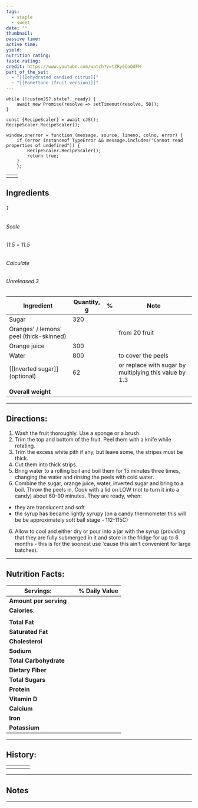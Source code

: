 ```yaml
---
tags:
  - staple
  - sweet
date: ""
thumbnail: 
passive time: 
active time: 
yield: 
nutrition rating: 
taste rating: 
credit: https://www.youtube.com/watch?v=tZRy6QoQdFM
part_of_the_set:
  - "[[Dehydrated candied citrus]]"
  - "[[Panettone (fruit version)]]"
---
```

```dataviewjs
while (!customJS?.state?._ready) { 
	await new Promise(resolve => setTimeout(resolve, 50)); 
} 

const {RecipeScaler} = await cJS();
RecipeScaler.RecipeScaler();

window.onerror = function (message, source, lineno, colno, error) {
	if (error instanceof TypeError && message.includes("Cannot read properties of undefined")) {
		RecipeScaler.RecipeScaler();
		return true;
	}
    };
```

|     |     |
| --- | --- |
|     |     |


## Ingredients

###### 1
###### Scale
###### 11.5 = 11.5
###### Calculate
###### Unreleased 3

| Ingredient                              | Quantity, g | %   | Note                                                   |
| --------------------------------------- | ----------- | --- | ------------------------------------------------------ |
| Sugar                                   | 320         |     |                                                        |
| Oranges' / lemons' peel (thick-skinned) |             |     | from 20 fruit                                          |
| Orange juice                            | 300         |     |                                                        |
| Water                                   | 800         |     | to cover the peels                                     |
| [[Inverted sugar]] (optional)           | 62          |     | or replace with sugar by multiplying this value by 1.3 |
|                                         |             |     |                                                        |
| **Overall weight**                      |             |     |                                                        |




---
## Directions:

1. Wash the fruit thoroughly. Use a sponge or a brush.
2. Trim the top and bottom of the fruit. Peel them with a knife while rotating.
3. Trim the excess white pith if any, but leave some, the stripes must be thick.
4. Cut them into thick strips. 
5. Bring water to a rolling boil and boil them for 15 minutes three times, changing the water and rinsing the peels with cold water.
6. Combine the sugar, orange juice, water, inverted sugar and bring to a boil. Throw the peels in. Cook with a lid  on LOW (not to turn it into a candy) about 60-90 minutes. They are ready, when:
 - they are translucent and soft
 - the syrup has became lightly syrupy (on a candy thermometer this will be be approximately soft ball stage - 112-115C)
 6. Allow to cool and either dry or pour into a jar with the syrup (providing that they are fully submerged in it and store in the fridge for up to 6 months - this is for the soonest use 'cause this ain't convenient for large batches).

---
## Nutrition Facts:

| **Servings:**          |       | % Daily Value |
| ---------------------- | ----- | ------------- |
| **Amount per serving** |       |               |
| **Calories**:          |       |               |
|                        |       |               |
| **Total Fat**          |       |               |
| **Saturated Fat**      |       |               |
| **Cholesterol**        |       |               |
| **Sodium**             |       |               |
| **Total Carbohydrate** |       |               |
| **Dietary Fiber**      |       |               |
| **Total Sugars**       |       |               |
| **Protein**            |       |               |
| **Vitamin D**          |       |               |
| **Calcium**            |       |               |
| **Iron**               |       |               |
| **Potassium**          |       |               |

---
## History:

|     |                   |                   |                   |
| --- | ----------------- | ----------------- | ----------------- |
|     |                   |                   |                   |


---
## Notes


>

---



